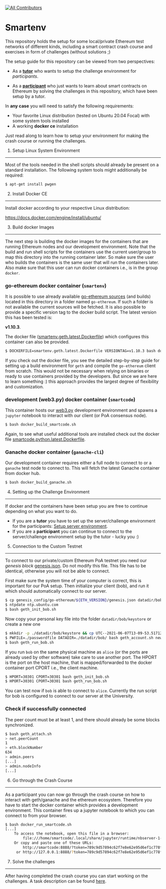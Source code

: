 <!-- ALL-CONTRIBUTORS-BADGE:START - Do not remove or modify this section -->
[![All Contributors](https://img.shields.io/badge/all_contributors-1-orange.svg?style=flat-square)](#contributors-)
<!-- ALL-CONTRIBUTORS-BADGE:END -->

Smartenv
========

This repository holds the setup for some local/private Ethereum test networks of different kinds,
including a smart contract crash course and exercises in form of challenges (without solutions ;)

The setup guide for this repository can be viewed from two perspectives:

* As a **[tutor](./README_TUTOR.md)** who wants to setup the challenge environment for *participants*.

* As a **[participant](./general_info/README.md)** who just wants to learn about smart contracts on Ethereum 
by solving the challenges in this repository, which have been setup by a tutor. 

In **any case** you will need to satisfy the following requirements: 
* Your favorite Linux distribution (tested on Ubuntu 20.04 Focal) with some system tools installed 
* A working **docker ce** installation

Just read along to learn how to setup your environment for making the crash course or running the challenges. 

1) Setup Linux System Environment
---------------------------------

Most of the tools needed in the shell scripts should already be present 
on a standard installation. The following system tools might additionally 
be required:
```bash
$ apt-get install pwgen
```

2) Install Docker CE 
--------------------

Install docker according to your respective Linux distribution:

https://docs.docker.com/engine/install/ubuntu/

3) Build docker Images
----------------------

The next step is building the docker images for the containers that are running Ethereum nodes and our development environment. Note that the build and run shell scripts for the containers use the current user/group to map this directory into the running container later. So make sure the user who builds the containers is the same user that will run the containers later. Also 
make sure that this user can run docker containers i.e., is in the group `docker`. 

### go-ethereum docker container (`smartenv`)
It is possible to use already available [go-ethereum sources](https://github.com/ethereum/go-ethereum) (and builds) located in this directory in a folder named `go-ethereum`. 
If such a folder is not available the current sources will be fetched. 
It is also possible to provide a specific version tag to the docker build script. 
The latest version this has been tested is:

**v1.10.3**.

The docker file ([smartenv.geth.latest.Dockerfile](./smartenv.geth.latest.Dockerfile)) which configures this container can also be provided.

```bash
$ DOCKERFILE=smartenv.geth.latest.Dockerfile VERSIONTAG=v1.10.3 bash docker_build_smartenv.sh
```

If you check out the docker file, you see the detailed step-by-step guide for setting up a build environment for `geth` and compile the `go-ethereum` client from scratch. 
This would not be necessary when relying on binaries or ready to use containers provided by the developers. But since we are here to learn something :) this approach provides the largest degree of flexibility and customization. 


### development (web3.py) docker container (`smartcode`)
This container hosts our [web3.py](https://pypi.org/project/web3/) development environment and spawns a `jupyter` notebook to interact with our client (or PoA consensus node). 

```bash
$ bash docker_build_smartcode.sh
```

Again, to see what useful additional tools are installed check out the docker file [smartcode.python.latest.Dockerfile](./smartcode.python.latest.Dockerfile).


### Ganache docker container (`ganache-cli`)
Our development container requires either a full node to connect to or a `ganache` test node
to connect to. This will fetch the latest Ganache container from docker hub. 

```bash
$ bash docker_build_ganache.sh
```

4) Setting up the Challenge Environment
----------------------------------------

If docker and the containers have been setup you are free to continue depending on what you want to do.

* If you are a **tutor** you have to set up the server/challenge environment for the participants: [Setup server environment](./README_TUTOR.md).
* If you are a **participant** you can continue to connect to the server/challenge environment setup by the tutor - lucky you :) 


5) Connection to the Custom Testnet
-----------------------------------

To connect to our private/custom Ethereum PoA testnet you need our *genesis block* [genesis.json](/smartcode/genesis_config/genesis.json). Do not modify this file. This file has to be identical, otherwise you will not be able to connect. 

First make sure the system time of your computer is correct, this is important for our PoA setup. 
Then initialize your client (bob), and run it which should automatically connect to our server.
```bash
$ cp genesis_config/go-ethereum/${ETH_VERSION}/genesis.json datadir/bob/genesis.json
$ ntpdate ntp.ubuntu.com
$ bash geth_init_bob.sh
```

Now copy your personal key file into the folder `datadir/bob/keystore` or create a new one
```bash
$ mkkdir -p ./datadir/bob/keystore && cp UTC--2021-06-07T13-09-53.517129020Z--33.... ./datadir/bob/keystore/ # copy existing account
$ PWFILE=./passwordfile DATADIR=./datadir/bob/ bash geth_account.sh new # create a new account
$ bash geth_run_bob.sh 
```

If you run `bob` on the same physical machine as `alice` (or the ports are already used by other software) take care to use another port. The HPORT is the port on the host machine, that is mapped/forwarded to the docker container port CPORT i.e., the client machine.  

```bash
$ HPORT=30301 CPORT=30301 bash geth_init_bob.sh
$ HPORT=30301 CPORT=30301 bash geth_run_bob.sh
```

You can test now if `bob` is able to connect to `alice`. 
Currently the run script for bob is configured to connect to our server at the University. 


### Check if successfully connected

The peer count must be at least 1, and there should already be some blocks synchronized. 

```bash
$ bash geth_attach.sh
> net.peerCount
1
> eth.blockNumber
634
> admin.peers
[...]
> admin.nodeInfo
[...]
```

6) Go through the Crash Course 
------------------------------

As a participant you can now go through the crash course on how to interact with geth/ganache 
and the ethereum ecosystem. Therefore you have to start the docker container which provides
a development environment. This container fires up a jupyter notebook to which you can connect to from your browser. 

```bash
$ bash docker_run_smartcode.sh 
[...]
    To access the notebook, open this file in a browser:
        file:///home/smartcode/.local/share/jupyter/runtime/nbserver-1-open.html
    Or copy and paste one of these URLs:
        http://smartcode:8888/?token=789c9d57894c62f7e8e62e95d6ef1c778f3e98dbb6818e17
     or http://127.0.0.1:8888/?token=789c9d57894c62f7e8e62e95d6ef1c778f3e98dbb6818e17
```


7) Solve the challenges
-----------------------

After having completed the crash course you can start working on the challenges. 
A task description can be found [here](./general_info/README.md). 

